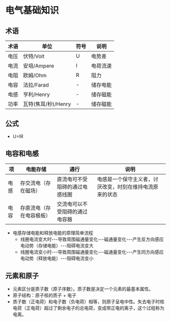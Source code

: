 # 电气基础知识

## 术语
| 术语 | 单位 | 符号 | 说明 |
| - | - | - | - |
| 电压 | 伏特/Volt | U | 电势差 |
| 电流 | 安培/Ampere | I | 电荷流速 |
| 电阻 | 欧姆/Ohm | R | 阻力 |
| 电容 | 法拉/Farad | - | 储存电能 |
| 电感 | 亨利/Henry | - | 储存磁能 |
| 功率 | 瓦特(焦耳/秒)/Henry | - | 储存磁能 |

## 公式
* U=IR

## 电容和电感
| 项 | 电能存储 | 通行 | 说明 |
| - | - | - | - |
| 电感 | 存交流电（存在磁场） | 直流电可不受阻碍的通过电感线圈 | 电感是一个保守主义者，讨厌改变，时刻在维持电流原来的状态 |
| 电容 | 存直流电（存在电容极板） | 交流电可以不受阻碍的通过电容器 |  |

* 电感存储电能和释放电能的原理简单流程
    * 线圈电流变大时---导致周围磁通量变化---磁通量变化---产生反方向感应电动势（存储电能）---阻碍电流变大
    * 线圈电流变小时---导致周围磁通量变化---磁通量变化---产生同方向感应电动势（释放电能）---阻碍电流变小

## 元素和原子
* 元素区分是质子数（原子序数）。质子数是决定一个元素的最基本属性。
* 原子结构：原子核的质子 + 电子
* 质子数（正电荷）和电子数（负电荷）相等，则原子呈电中性。失去电子时核电荷（正电荷）超过了剩余电子的总电荷，变成带正电的离子，这个过程称为电离。